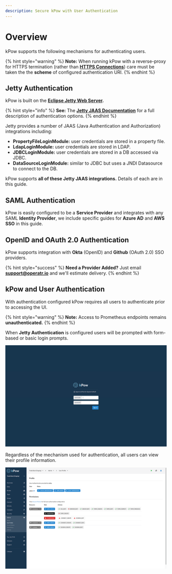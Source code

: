 ```yaml
---
description: Secure kPow with User Authentication
---
```


# Overview

kPow supports the following mechanisms for authenticating users.

{% hint style="warning" %}
**Note:** When running kPow with a reverse-proxy for HTTPS termination \(rather than [**HTTPS Connections**](../configuration/https-connections.md)\) care must be taken the the **scheme** of configured authentication URI.
{% endhint %}

## Jetty Authentication

kPow is built on the [**Eclipse Jetty Web Server**](https://www.eclipse.org/jetty/)**.**

{% hint style="info" %}
**See:** The [**Jetty JAAS Documentation**](https://www.eclipse.org/jetty/documentation/current/jaas-support.html) for a full description of authentication options.
{% endhint %}

Jetty provides a number of JAAS \(Java Authentication and Authorization\) integrations including:

* **PropertyFileLoginModule:** user credentials are stored in a property file.
* **LdapLoginModule:** user credentials are stored in LDAP.
* **JDBCLoginModule:** user credentials are stored in a DB accessed via JDBC.
* **DataSourceLoginModule:** similar to JDBC but uses a JNDI Datasource to connect to the DB.

kPow supports **all of these Jetty JAAS integrations.** Details of each are in this guide.

## SAML Authentication

kPow is easily configured to be a **Service Provider** and integrates with any SAML **Identity Provider**, we include specific guides for **Azure AD** and **AWS SSO** in this guide.

## OpenID and OAuth 2.0 Authentication

kPow supports integration with **Okta** \(OpenID\) and **Github** \(OAuth 2.0\) SSO providers.

{% hint style="success" %}
**Need a Provider Added?** Just email **support@operatr.io** and we'll estimate delivery.
{% endhint %}

## kPow and User Authentication

With authentication configured kPow requires all users to authenticate prior to accessing the UI.

{% hint style="warning" %}
**Note:** Access to Prometheus endpoints remains **unauthenticated.**
{% endhint %}

When **Jetty Authentication** is configured users will be prompted with form-based or basic login prompts.

![](../.gitbook/assets/screen-login.png)

Regardless of the mechanism used for authentication, all users can view their profile information.

![](../.gitbook/assets/screen-profile.png)

